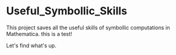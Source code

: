 # Useful_Symbollic_Skills
This project saves all the useful skills of symbollic computations in Mathematica.
this is a test!

Let's find what's up.


